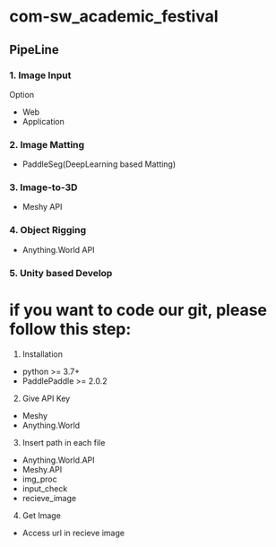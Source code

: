 # com-sw_academic_festival
## PipeLine
### 1. Image Input
  Option
  - Web
  - Application
### 2. Image Matting
  - PaddleSeg(DeepLearning based Matting)
### 3. Image-to-3D
  - Meshy API
### 4. Object Rigging
  - Anything.World API
### 5. Unity based Develop


 
# if you want to code our git, please follow this step:
  1. Installation
  - python >= 3.7+
  - PaddlePaddle >= 2.0.2
  2. Give API Key
  - Meshy
  - Anything.World
  3. Insert path in each file
  - Anything.World.API
  - Meshy.API
  - img_proc
  - input_check
  - recieve_image
  4. Get Image
  - Access url in recieve image
